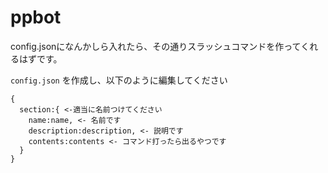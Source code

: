 # ppbot

config.jsonになんかしら入れたら、その通りスラッシュコマンドを作ってくれるはずです。

`config.json` を作成し、以下のように編集してください

```
{
  section:{ <-適当に名前つけてください
    name:name, <- 名前です
    description:description, <- 説明です
    contents:contents <- コマンド打ったら出るやつです
  } 
}
```
